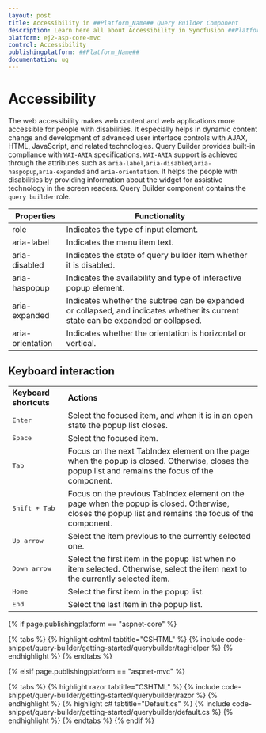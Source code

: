 ```yaml
---
layout: post
title: Accessibility in ##Platform_Name## Query Builder Component
description: Learn here all about Accessibility in Syncfusion ##Platform_Name## Query Builder component of Syncfusion Essential JS 2 and more.
platform: ej2-asp-core-mvc
control: Accessibility
publishingplatform: ##Platform_Name##
documentation: ug
---
```



# Accessibility

The web accessibility makes web content and web applications more accessible for people with disabilities. It especially helps in dynamic content change and development of advanced user interface controls with AJAX, HTML, JavaScript, and related technologies. Query Builder provides built-in compliance with `WAI-ARIA` specifications. `WAI-ARIA` support is achieved through the attributes such as `aria-label`,`aria-disabled`,`aria-haspopup`,`aria-expanded` and `aria-orientation`. It helps the people with disabilities by providing information about the widget for assistive technology in the screen readers. Query Builder component contains the `query builder` role.

| Properties | Functionality |
| ------------ | ----------------------- |
| role | Indicates the type of input element. |
| aria-label | Indicates the menu item text. |
| aria-disabled | Indicates the state of query builder item whether it is disabled. |
| aria-haspopup | Indicates the availability and type of interactive popup element. |
| aria-expanded | Indicates whether the subtree can be expanded or collapsed, and indicates whether its current state can be expanded or collapsed. |
| aria-orientation | Indicates whether the orientation is horizontal or vertical. |


## Keyboard interaction

<!-- markdownlint-disable MD033 -->
<table>
<tr>
<td>
<b>Keyboard shortcuts</b></td><td>
<b>Actions</b></td></tr>
<tr>
<td>
<kbd>Enter</kbd></td><td>
Select the focused item, and when it is in an open state the popup list closes.</td></tr>
<tr>
<td>
<kbd>Space</kbd></td><td>
Select the focused item.</td></tr>
<tr>
<td>
<kbd>Tab</kbd></td><td>
Focus on the next TabIndex element on the page when the popup is closed. Otherwise, closes the popup list and remains the focus of the component.</td></tr>
<tr>
<td>
<kbd>Shift + Tab</kbd></td><td>
Focus on the previous TabIndex element on the page when the popup is closed. Otherwise, closes the popup list and remains the focus of the component.</td></tr>
<tr>
<td>
<kbd>Up arrow</kbd></td><td>
Select the item previous to the currently selected one.</td></tr>
<tr>
<td>
<kbd>Down arrow</kbd></td><td>
Select the first item in the popup list when no item selected. Otherwise, select the item next to the currently selected item.</td></tr>
<tr>
<td>
<kbd>Home</kbd></td><td>
Select the first item in the popup list.</td></tr>
<tr>
<td>
<kbd>End</kbd></td><td>
Select the last item in the popup list.</td></tr>
</table>

{% if page.publishingplatform == "aspnet-core" %}

{% tabs %}
{% highlight cshtml tabtitle="CSHTML" %}
{% include code-snippet/query-builder/getting-started/querybuilder/tagHelper %}
{% endhighlight %}
{% endtabs %}

{% elsif page.publishingplatform == "aspnet-mvc" %}

{% tabs %}
{% highlight razor tabtitle="CSHTML" %}
{% include code-snippet/query-builder/getting-started/querybuilder/razor %}
{% endhighlight %}
{% highlight c# tabtitle="Default.cs" %}
{% include code-snippet/query-builder/getting-started/querybuilder/default.cs %}
{% endhighlight %}
{% endtabs %}
{% endif %}


